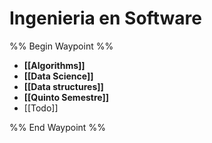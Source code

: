 # Ingenieria en Software
%% Begin Waypoint %%
- **[[Algorithms]]**
- **[[Data Science]]**
- **[[Data structures]]**
- **[[Quinto Semestre]]**
- [[Todo]]

%% End Waypoint %%